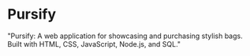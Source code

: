 # Pursify
"Pursify: A web application for showcasing and purchasing stylish bags. Built with HTML, CSS, JavaScript, Node.js, and SQL."
